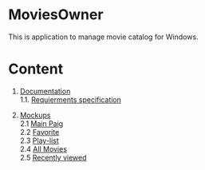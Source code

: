 # MoviesOwner
This is application to manage movie catalog for Windows.

# Content
 1. [Documentation](Documents)  
 1.1. [Requierments specification](Documents/SRS.md) 
 
 2. [Mockups](Mockups)</br>
 2.1 [Main Paig](https://github.com/Mouzer1/FilmManager/blob/master/Mockups/Main.png)</br>
 2.2 [Favorite](https://github.com/Mouzer1/FilmManager/blob/master/Mockups/Favorite.png)</br>
 2.3 [Play-list](https://github.com/Mouzer1/FilmManager/blob/master/Mockups/Play-lists.png)</br>
 2.4 [All Movies](https://github.com/Mouzer1/FilmManager/blob/master/Mockups/All%20movies.png)</br>
 2.5 [Recently viewed](https://github.com/Mouzer1/FilmManager/blob/master/Mockups/Recently%20viewed.png)
